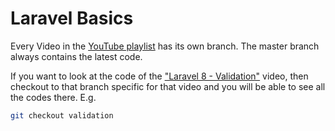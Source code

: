 # Laravel Basics

Every Video in the [YouTube playlist](https://www.youtube.com/watch?v=Hzma7qHnAfI&list=PL2DahmvUpeutUtHy8OvaytrxQhM8qbtaN) has its own branch. The master branch always contains the latest code.

If you want to look at the code of the ["Laravel 8 - Validation"](https://www.youtube.com/watch?v=34tBHVVgXt0) video, then checkout to that branch specific for that video and you will be able to see all the codes there. E.g.
```sh
git checkout validation
```